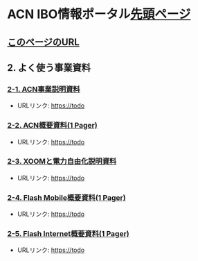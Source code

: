 # ACN IBO情報ポータル[先頭ページ](https://faq.acn.jp.net)
## [このページのURL](https://todo)

## 2. よく使う事業資料

### [2-1. ACN事業説明資料](https://todo)
* URLリンク: [https://todo](https://todo)

### [2-2. ACN概要資料(1 Pager)](https://todo)
* URLリンク: [https://todo](https://todo)

### [2-3. XOOMと電力自由化説明資料](https://todo)
* URLリンク: [https://todo](https://todo)

### [2-4. Flash Mobile概要資料(1 Pager)](https://todo)
* URLリンク: [https://todo](https://todo)

### [2-5. Flash Internet概要資料(1 Pager)](https://todo)
* URLリンク: [https://todo](https://todo)
